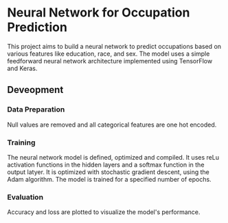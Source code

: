 # Neural Network for Occupation Prediction

This project aims to build a neural network to predict occupations based on various features like education, race, and sex. The model uses a simple feedforward neural network architecture implemented using TensorFlow and Keras.

## Deveopment

### Data Preparation
Null values are removed and all categorical features are one hot encoded.

### Training

The neural network model is defined, optimized and compiled. It uses reLu activation functions in the hidden layers and a softmax function in the output latyer. It is optimized with stochastic gradient descent, using the Adam algorithm.
The model is trained for a specified number of epochs.

### Evaluation

Accuracy and loss are plotted to visualize the model's performance.
